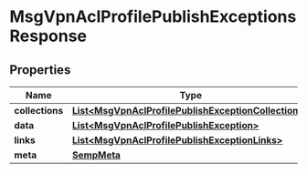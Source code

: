 
# MsgVpnAclProfilePublishExceptionsResponse

## Properties
Name | Type | Description | Notes
------------ | ------------- | ------------- | -------------
**collections** | [**List&lt;MsgVpnAclProfilePublishExceptionCollections&gt;**](MsgVpnAclProfilePublishExceptionCollections.md) |  |  [optional]
**data** | [**List&lt;MsgVpnAclProfilePublishException&gt;**](MsgVpnAclProfilePublishException.md) |  |  [optional]
**links** | [**List&lt;MsgVpnAclProfilePublishExceptionLinks&gt;**](MsgVpnAclProfilePublishExceptionLinks.md) |  |  [optional]
**meta** | [**SempMeta**](SempMeta.md) |  | 



